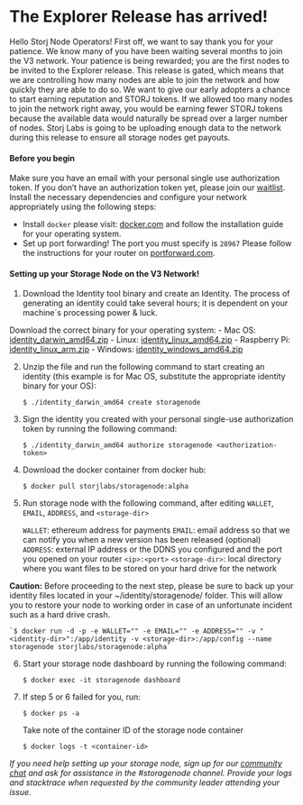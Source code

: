 # The Explorer Release has arrived!

Hello Storj Node Operators! First off, we want to say thank you for your patience. We know many of you have been waiting several months to join the V3 network. Your patience is being rewarded; you are the first nodes to be invited to the Explorer release. This release is gated, which means that we are controlling how many nodes are able to join the network and how quickly they are able to do so. We want to give our early adopters a chance to start earning reputation and STORJ tokens. If we allowed too many nodes to join the network right away, you would be earning fewer STORJ tokens because the available data would naturally be spread over a larger number of nodes. Storj Labs is going to be uploading enough data to the network during this release to ensure all storage nodes get payouts.

#### Before you begin
Make sure you have an email with your personal single use authorization token. If you don’t have an authorization token yet, please join our [waitlist](https://storj.io/sign-up-farmer). Install the necessary dependencies and configure your network appropriately using the following steps: 

- Install `docker` please visit: [docker.com](https://docs.docker.com/install/) and follow the installation guide for your operating system. 
- Set up port forwarding! The port you must specify is `28967` Please follow the instructions for your router on [portforward.com](https://portforward.com/).

#### Setting up your Storage Node on the V3 Network!

1) Download the Identity tool binary and create an Identity. The process of generating an identity could take several hours; it is dependent on your machine´s processing power & luck.

Download the correct binary for your operating system:
	- Mac OS: [identity_darwin_amd64.zip](https://storj-v3-alpha-builds.storage.googleapis.com/8ba4b61-go1.11/identity_darwin_amd64.zip)
	- Linux: [identity_linux_amd64.zip](https://storj-v3-alpha-builds.storage.googleapis.com/8ba4b61-go1.11/identity_linux_amd64.zip)
	- Raspberry Pi: [identity_linux_arm.zip](https://storj-v3-alpha-builds.storage.googleapis.com/8ba4b61-go1.11/identity_linux_arm.zip)
	- Windows: [identity_windows_amd64.zip](https://storj-v3-alpha-builds.storage.googleapis.com/8ba4b61-go1.11/identity_windows_amd64.zip)

2) Unzip the file and run the following command to start creating an identity (this example is for Mac OS, substitute the appropriate identity binary for your OS):

	`$ ./identity_darwin_amd64 create storagenode`

3) Sign the identity you created with your personal single-use authorization token by running the following command: 

	`$ ./identity_darwin_amd64 authorize storagenode <authorization-token>`

4) Download the docker container from docker hub: 

	`$ docker pull storjlabs/storagenode:alpha`

5) Run storage node with the following command, after editing `WALLET`, `EMAIL`, `ADDRESS`, and `<storage-dir>`
    
	`WALLET`: ethereum address for payments
 	`EMAIL`: email address so that we can notify you when a new version has been released (optional)
	`ADDRESS`: external IP address or the DDNS you configured and the port you opened on your router `<ip>:<port>`
	`<storage-dir>`: local directory where you want files to be stored on your hard drive for the network
  
__Caution:__ Before proceeding to the next step, please be sure to back up your identity files located in your ~/identity/storagenode/ folder. This will allow you to restore your node to working order in case of an unfortunate incident such as a hard drive crash.

	`$ docker run -d -p -e WALLET="" -e EMAIL="" -e ADDRESS="" -v "<identity-dir>":/app/identity -v <storage-dir>:/app/config --name storagenode storjlabs/storagenode:alpha`

6) Start your storage node dashboard by running the following command:

	`$ docker exec -it storagenode dashboard`

7) If step 5 or 6 failed for you, run: 

	`$ docker ps -a`

	Take note of the container ID of the storage node container

	`$ docker logs -t <container-id>`

*If you need help setting up your storage node, sign up for our [community chat](https://community.storj.io/home) and ask for assistance in the #storagenode channel. Provide your logs and stacktrace when requested by the community leader attending your issue.*
